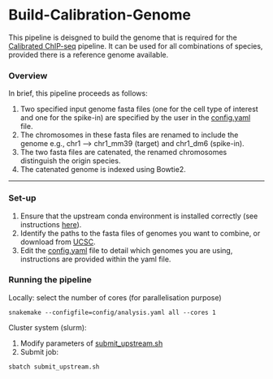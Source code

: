 # Build-Calibration-Genome

This pipeline is deisgned to build the genome that is required for the [Calibrated ChIP-seq](https://github.com/Genome-Function-Initiative-Oxford/UpStreamPipeline/tree/main/genetics/ChIP-Seq-Calibrated) pipeline.  It can be used for all combinations of species, provided there is a reference genome available.

### Overview
In brief, this pipeline proceeds as follows:
1. Two specified input genome fasta files (one for the cell type of interest and one for the spike-in) are specified by the user in the [config.yaml](https://github.com/Genome-Function-Initiative-Oxford/UpStreamPipeline/blob/main/Build-Calibration-Genome/config/analysis.yaml) file.
2. The chromosomes in these fasta files are renamed to include the genome e.g., chr1 --> chr1_mm39 (target) and chr1_dm6 (spike-in).
3. The two fasta files are catenated, the renamed chromosomes distinguish the origin species.
4. The catenated genome is indexed using Bowtie2.

***

### Set-up
1. Ensure that the upstream conda environment is installed correctly (see instructions [here](https://github.com/Genome-Function-Initiative-Oxford/UpStreamPipeline)).
2. Identify the paths to the fasta files of genomes you want to combine, or download from [UCSC](https://hgdownload.soe.ucsc.edu/downloads.html).
3. Edit the [config.yaml](https://github.com/Genome-Function-Initiative-Oxford/UpStreamPipeline/tree/main/genetics/Build-Calibration-Genome/config.yaml) file to detail which genomes you are using, instructions are provided within the yaml file. 

### Running the pipeline
Locally: select the number of cores (for parallelisation purpose)
```
snakemake --configfile=config/analysis.yaml all --cores 1
```
Cluster system (slurm):
1. Modify parameters of [submit_upstream.sh](https://github.com/Genome-Function-Initiative-Oxford/UpStreamPipeline/tree/main/genetics/Build-Calibration-Genome/submit_upstream.sh)
2. Submit job:
```
sbatch submit_upstream.sh
```

